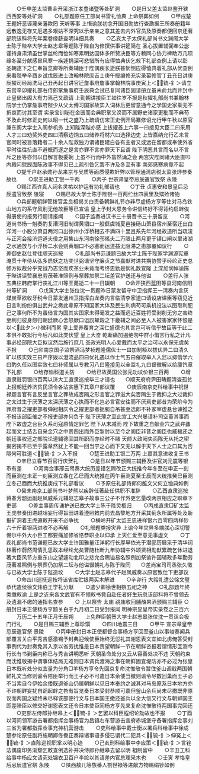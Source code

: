 <!-- { "loadSidebar": true } -->
　　○壬申差太监曹金开采浙江孝豊诸暨等处矿洞
　　○是日父差太监赵鉴开狭西西安等处矿洞
　　○礼部题原任工部尚书雷礼恤典  上命祭葬如例
　　○甲戌楚王题奸恶诬蔑亲藩欺罔  天听等事  上悟谕朕初念开国旧勋故行查勘据王所奏册籍年远散逸无存又厄遇多艰姑不深究以示亲亲之意其差去内外官员及原奏都便回京还著部院该科将先年案卷缘繇查明详细具奏
　　○乙亥太子太保礼部尚书文渊阁大学士陈于陛卒大学士赵志皋等题陈于陛自为修撰供事讲筵简在  圣心拔置辅弼奉公毖谨持身肃清虽世掌丝纶而俭如寒素明达国体多所赞决臣等方赖同心协力禆助万几项缘冬至分献感冒风寒一疾遽捐深可悲惜所有应得恤典伏乞敕下礼部查例上请以彰  圣朝逮下之仁奉旨览卿等所奏辅臣于陛偶疾长逝朕甚悯恻应得恤典着礼部从优查例来看陛举辛酉乡试戊辰进士改翰林院庶吉士庚午授编修充实录纂修官丁丑充日讲庚辰擢司经局洗马己丑再起日讲官迁詹事府詹事掌翰林院事庚寅上＜锍-釒＞请立东宫辛卯擢礼部右侍郎掌詹事府壬辰典会试已复同诸臣固请册立虽未俞允而并封中止皇储出阁大有力焉己又疏请  上勤朝讲接臣工如往岁不报是秋擢礼部尚书兼翰林院学士仍掌詹事府陛少从父太傅习国家故实入词林后更留意通今之学国史家乘无不折衷而讨其至谓  实录宝训秘在金匮而会典职掌又涣而不属野史诸家更秕而不典苟不及此时修正史何以昭一代之盛乃上疏请仿宋正史例开局纂修诏允行甲午秋以原官兼东阁大学士入阁参机务  上知陛深陛亦感  上拔擢首上六事一曰接见大臣二曰采用人才三曰劝奖外吏四曰清察边饷五曰储养将材六曰选择边吏  上皆嘉纳允行乙未言官同时被旨落籍者二十余人陛救独力谓诸臣建白各有主者又或远在留都或奉使外省平时往往抗直不避概而逐之是言亦罪不言亦罪天下且谓  陛下阴恶其言而名以不言斥之臣等亦何以自解言极委婉  上虽不行而中外翕然诵之会  两宫灾陛同诸大臣直叩内殿问慰觊面陈政事不得见已上疏引咎乞罢不许及冬至有事  南郊感寒病竟不起
　　○提千户赵承勋孙龙来京与吴质等面质侵欺奸弊以管理通湾店税太监张烨参奏故也
　　○崇王进助工银一千两
　　○丙子  世宗肃皇帝忌辰遣官致祭  永陵
　　○赐江西许真人祠名灵祐以护运有功礼部请也　　○丁丑  贞惠安和景皇后忌辰遣官致祭  陵寝
　　○赐已故大学士陈于陛银一百两纻丝四表里及殡殓诸物
　　○兵部题朝鲜管拨官孟良相揭关白责备朝鲜礼节亦非尽虚杨方亨等住对马岛铁山地方的系守风别无他故臣等已宣谕  皇上予封大恩务令讲信终好不得背约启衅俟得册使的报另行题请报闻
　　○国子监奏进汉书三十册晋书三十册留览
　　○河道尚书杨一魁奏酌复漕河旧制谓黄堌口一股繇虞城夏邑接砀山萧县宿州至宿迁出白洋河一小股分萧县两河口出徐州小浮桥相去不满四十里且系先年河经故道所当疏浚与正河会接济运道夫役之用集山东河南徐邳徭夫二万限止两月更于镇口闸以里诸湖之水通放与小浮桥二水会则黄堌口不必塞而运道益无阻滞之患部覆如议行
　　○差御史赵仕登往顺天巡按
　　○礼部尚书范谦题已故大学士陈于陛家学渊源宪章淹贯十年侍从弘多启妖之功奕世弼谐坚守廉贞之节嘉猷时进共期协赞乎经纶正史总修方拟裁分乎兖钺乃志坚而疾革业未竟而考终忠勤是悯礼数宜隆  上深加悯悼谕陈于陛讲读赞襄忠劳茂著准照例与祭葬加祭二坛差官护送还与他谥
　　○差行人张五典往韩府掌行丧礼江川等王薨逝二十一日辍朝　　○命开狭西蓝田等县河南信阳州等矿洞
　　○戊寅大学士张位沈一贯题昨日蒙发留守中卫指挥王一清奏内言灰煤炭草欲收牙税今日蒙发通州卫指挥白龙奏内言临清李家道口请设店课臣等窃见近日言利纷纷俱出武弁之奏此辈原不知国家大体及民生利病苟可乘机设法以图取利肥己之事何所不为虽借言为国其实国家未得毫发之益而远近百姓将受剥削无穷之害终至利归彼身怨归朝廷厥心舍怒厥口诅詋辇榖之下畿辅之间必至人人被害家家怀恨是以＜此夕＞小微利而累  皇上爱养覆育之深仁盛德也其言岂可听信乎故臣等于此二本俱不敢拟行今后凡如此类伏望  皇上大奋  乾断痛加遏绝勿中群小借言行私之计凡事必经部院大臣拟议然后施行庶几  圣政光明人心爱戴而太平之治可以永保无虞矣不报
　　○己卯南京国子监祭酒冯梦祯题隆儒优士一曰加制额以拔优异二曰清久旷以核实效三曰严序拨以澄流品四曰优礼遇以作士气五曰催取举人入监以抑惰学六曰酌久任以图实效七曰补师属以专教习八曰隆接见以全监礼九曰督徵解以给廪饩章下礼部
　　○给存恤科道关防
　　○给已故英国公张元功坟价银三百两
　　○增直隶赃罚银四百两以济大工直隶巡按毕三才请也　　○顺天府府尹田畴题清查孤贫  上报朝廷养济贫民须令各沾实惠下其章户部议覆
　　○庚辰南京吏科给事中祝世禄题言官有言反坐言官之罪故成否隔之形言官之罪滋大矣否隔生于裁抑之大过裁抑之太过生于厌薄之太深厌薄之心执而不化岂必言官安往而不厌焉吏部昔为荣阶今为罪府昔之擢吏部者弹冠相庆令之擢吏部者扼腕自吊甚至选郎不补冢宰虚悬台谏推之不报该部臣催之不报吏部亦何负于  陛下厌薄之至此宫工大兴屡请补司空董其事而  陛下故虚之台臣久系司寇原情定罪乞  陛下从末减而  陛下故重之自献金穴之武弁蠭起而文士结舌自采金穴之中贵四出而外臣掣肘以至今之阁臣非昔之阁臣也威福还之朝廷事权还之部院论道辅德固其所职而亦经时不睹  天颜大政阙失面陈无从托之密揭密揭不已至于露章然犹上不能一回当宁之心而下又无以解于天下人士之口其为否隔何可胜道＜锍-釒＞入不报
　　○楚王进助工银二万两  上嘉其意进收复王书
　　○辛巳立春节百官行庆贺礼
　　○是日以年节颁赐三辅臣及讲官刘元震等银币有差
　　○河南佥事邢云鹭奏大统历差错乞赐改正大统推今年冬至在申正一刻而臣测在未正一刻臣测立春在乙巳而大统推在丙午臣测夏至壬辰而大统推癸巳臣测立冬己酉而大统推庚戌下礼部看议
　　○予原任礼部侍郎何雒文父何立恤典如例
　　○癸未南京工部尚书叶梦熊以疾辞任著赴任供职不准辞
　　○乙酉直隶巡按蒋春芳题运副赵凤威系元辅赵志皋子故事三公子不作外吏乞量改两京相应之职章下吏部
　　○差主事周传诵护送已故大学士陈于陛灵柩归
　　○丙戌直隶□矿太监王虎参奏田进越俎妄行得旨田进着遵照敕内前去昌黎地方开采其蓟永所属等处及新报矿洞着王虎遵敕开采不必争扰
　　○横岭开矿太监王忠进样银六百零四两样砂六十斤着银两进收不必再解
　　○礼部题类报灾异  上谕今年灾异多端朕心深切警愓尔中外大小臣工都要痛加修省恪恭职业以仰承  上天仁爱至意无事虚文
　　○丁亥礼部尚书范谦题已故大学士许国雅量汪洋躬行长厚早依光于潜邸历展采于清华词林著作蔚然周情孔思政本经纶允矣曹随杜断九年协辅中外颂贤相勋猷累疏乞休进退著大臣风节方重东山之望遽动北印之悲允合赐谥易名照例加祭谕许国辅政多年勤劳茂著准照例与祭葬仍加祭二坛与他谥辍朝礼与陈于陛同　　○差尚宝司司丞张久徵与已故大学士陈于陛造坟
　　○大学士赵志皋代子赵凤威奏以原官致仕下吏部议
　　○命四川巡抚巡按将该省库贮银两买木解进
　　○辛卯行  大祫礼遣公徐文璧恭代遣侯徐文炜伯王学礼分献
　　○遣少卿徐世相祭五祀之神
　　○礼部题年终类缴敕谕  上是之近来各文武官有不领敕书竟自赴任者好生玩忽该部科将不曾领去及遗漏不缴的通指名查参
　　○  上以祭告  太庙  祧庙收回脯醢果酒颁赐三辅臣
○册封日本正使杨方亨题关白于九月初二日受封报闻
明神宗显皇帝实录卷之三百六
　　万历二十五年正月壬辰朔
　　上免群臣朝贺大学士赵志皋张位沈一贯诣会极门行礼
　　○是日赐三辅臣上尊珍馔
　　○四川地震三日
　　○甲午  宣宗章皇帝忌辰遣官祭  景陵
　　○丙申册封日本正使都督佥事杨方亨回至釜山以事竣奏闻兵部覆言关白平秀吉感激锡予封典迎候使臣始终无愆礼其谢恩表文宜如北虏俺答受封事例代为封奏免其入京以省劳扰惟是日本责望朝鲜一节在朝鲜咨报若谓情形叵测今行长有书到臣内称已与秀吉讲明悉听  天朝圣命处分又云从容善处决不违  天朝约束而沈惟敬揭中谓事体结局无难则日本调兵渡海之事在朝鲜固宜堤防亦不必过为张皇日本既听处分似宜量为分角□羊杨方亨令先回京复命沈惟敬令暂住釜山调戢两国朝鲜礼文当修则谕令陪臣举行而王子必不可遣日本余倭当撤则谕令尽数回巢而王子必不当索自今伊始余倭既退釜山仍属朝鲜以见日本奉约之诚其对马岛原系日本地方亦不许朝鲜妄扰自蹈起衅之咎有旨览奏日本受封恭顺可嘉但釜山余兵尚未尽撤既非原议而两国之疑终未尽释该部便行文与日本国王撤还釜兵以全大信又行文与朝鲜国王即差陪臣以修交好谢恩表文还令日本使臣同杨方亨先来复命沈惟敬待两国事完回还
　　○吏部左侍郎孙继皋上＜锍-釒＞乞罢以科臣程绍论劾故也不报
　　○丁酉以河间领军游击署都指挥佥事杨官为昌镇右车营游击宣府赤城堡守备署指挥佥事刘三省为署都指挥佥事充神机营游击
　　○吏科给事中戴士衡以署兵科给事中徐成楚参论原任副将施朝卿佟餋正奏辩诸事语多侵已谓代二犯具＜锍-釒＞伸冤上＜锍-釒＞直陈巡视职掌以明心迹
　　○己亥刑科给事中李应策＜锍-釒＞言铨法偶废印务渐颓乞敕查例选补并决侍郎孙继皋去留以明  祖制留中
　　○辛丑工科给事中杨应文请究处锦衣卫百户李纶以其请差内官总理采木也
　　○壬寅  孝恪皇后忌辰遣官祭  永陵
　　○陕西敖儿等族番人劄世禄等进献方物赐绢钞如例
